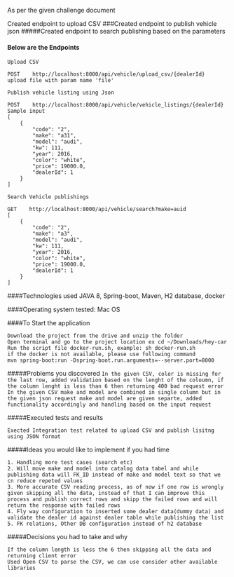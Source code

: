As per the given challenge document

Created endpoint to upload CSV
###Created endpoint to publish vehicle json
#####Created endpoint to search publishing based on the parameters
#### Below are the Endpoints
```
Upload CSV

POST    http://localhost:8000/api/vehicle/upload_csv/{dealerId}
upload file with param name 'file'
```
```
Publish vehicle listing using Json

POST    http://localhost:8000/api/vehicle/vehicle_listings/{dealerId}
Sample input
[
    {
        "code": "2",
        "make": "a31",
        "model": "audi",
        "kw": 111,
        "year": 2016,
        "color": "white",
        "price": 19000.0,
        "dealerId": 1
    }
]

```
```
Search Vehicle publishings

GET    http://localhost:8000/api/vehicle/search?make=auid
[
    {
        "code": "2",
        "make": "a3",
        "model": "audi",
        "kw": 111,
        "year": 2016,
        "color": "white",
        "price": 19000.0,
        "dealerId": 1
    }
]
```

####Technologies used
JAVA 8, Spring-boot, Maven, H2 database, docker

####Operating system tested:
Mac OS

####To Start the application
```
Download the project from the drive and unzip the folder
Open terminal and go to the project location ex cd ~/Downloads/hey-car
Run the script file docker-run.sh, example: sh docker-run.sh
if the docker is not available, please use following command
mvn spring-boot:run -Dspring-boot.run.arguments=--server.port=8000
```

#####Problems you discovered
```In the given CSV, color is missing for the last row, added validation based on the lenght of the coloumn, if the column lenght is less than 6 then returning 400 bad request error```
```In the given CSV make and model are combined in single column but in the given json request make and model are given separte, added functionality accordingly and handling based on the input request```

#####Executed tests and results
```
Exected Integration test related to upload CSV and publish lisitng using JSON format
```

#####Ideas you would like to implement if you had time
```
1. Handling more test cases (search etc)
2. Will move make and model into catalog data tabel and while publishing data will FK_ID instead of make and model text so that we cn reduce repeted values
3. More accurate CSV reading process, as of now if one row is wrongly given skipping all the data, instead of that I can improve this process and publish correct rows and skipp the failed rows and will return the response with failed rows
4. Fly way configuration to inserted some dealer data(dummy data) and validate the dealer id against dealer table while publishing the list
5. FK relations, Other DB configuration instead of h2 database
```

#####Decisions you had to take and why
```
If the column length is less the 6 then skipping all the data and returning client error
Used Open CSV to parse the CSV, we can use consider other available libraries
```

